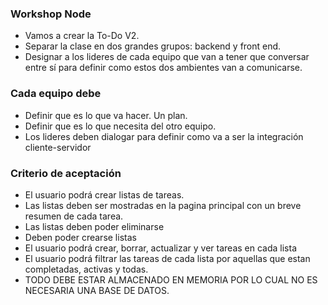 ### Workshop Node
- Vamos a crear la To-Do V2.
- Separar la clase en dos grandes grupos: backend y front end.
- Designar a los lideres de cada equipo que van a tener que conversar entre sí para definir como estos dos ambientes van a comunicarse.

### Cada equipo debe
- Definir que es lo que va hacer. Un plan.
- Definir que es lo que necesita del otro equipo.
- Los lideres deben dialogar para definir como va a ser la integración cliente-servidor

### Criterio de aceptación
- El usuario podrá crear listas de tareas.
- Las listas deben ser mostradas en la pagina principal con un breve resumen de cada tarea.
- Las listas deben poder eliminarse
- Deben poder crearse listas
- El usuario podrá crear, borrar, actualizar y ver tareas en cada lista
- El usuario podrá filtrar las tareas de cada lista por aquellas que estan completadas, activas y todas.
- TODO DEBE ESTAR ALMACENADO EN MEMORIA POR LO CUAL NO ES NECESARIA UNA BASE DE DATOS.
